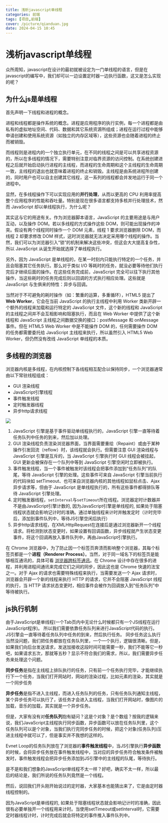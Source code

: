 ```yaml
---
title: 浅析javascript单线程
categories: 前端
tags: [项目,前端]
cover: /picture/qianduan.jpg
date: 2024-04-15 10:45
---
```


# 浅析javascript单线程

众所周知，javascript在设计的最初就被设定为一门单线程的语言，但是在javascript的编写中，我们却可以一边设置定时器一边执行函数，这又是怎么实现的呢？

## 为什么js是单线程

首先声明一下线程和进程的概念。

进程和线程都是操作系统的概念。进程是应用程序的执行实例，每一个进程都是由私有的虚拟地址空间、代码、数据和其它系统资源所组成；进程在运行过程中能够申请创建和使用系统资源（如独立的内存区域等），这些资源也会随着进程的终止而被销毁。

而线程则是进程内的一个独立执行单元，在不同的线程之间是可以共享进程资源的，所以在多线程的情况下，需要特别注意对临界资源的访问控制。在系统创建进程之后就开始启动执行进程的主线程，而进程的生命周期和这个主线程的生命周期一致，主线程的退出也就意味着进程的终止和销毁。主线程是由系统进程所创建的，同时用户也可以自主创建其它线程，这一系列的线程都会并发地运行于同一个进程中。

显然，在多线程操作下可以实现应用的**并行处理**，从而以更高的 CPU 利用率提高整个应用程序的性能和吞吐量。特别是现在很多语言都支持多核并行处理技术，然而 JavaScript 却以单线程执行，为什么呢？

其实这与它的用途有关。作为浏览器脚本语言，JavaScript 的主要用途是与用户互动，以及操作 DOM。若以多线程的方式操作这些 DOM，则可能出现操作的冲突。假设有两个线程同时操作一个 DOM 元素，线程 1 要求浏览器删除 DOM，而线程 2 却要求修改 DOM 样式，这时浏览器就无法决定采用哪个线程的操作。当然，我们可以为浏览器引入“锁”的机制来解决这些冲突，但这会大大提高复杂性，所以 JavaScript 从诞生开始就选择了单线程执行。

另外，因为 JavaScript 是单线程的，在某一时刻内只能执行特定的一个任务，并且会阻塞其它任务执行。那么对于类似 I/O 等耗时的任务，就没必要等待他们执行完后才继续后面的操作。在这些任务完成前，JavaScript 完全可以往下执行其他操作，当这些耗时的任务完成后则以回调的方式执行相应处理。这些就是 JavaScript 与生俱来的特性：异步与回调。

当然对于不可避免的耗时操作（如：繁重的运算，多重循环），HTML5 提出了**Web Worker**，它会在当前 JavaScript 的执行主线程中利用 Worker 类新开辟一个额外的线程来加载和运行特定的 JavaScript 文件，这个新的线程和 JavaScript 的主线程之间并不会互相影响和阻塞执行，而且在 Web Worker 中提供了这个新线程和 JavaScript 主线程之间数据交换的接口：postMessage 和 onMessage 事件。但在 HTML5 Web Worker 中是不能操作 DOM 的，任何需要操作 DOM 的任务都需要委托给 JavaScript 主线程来执行，所以虽然引入 HTML5 Web Worker，但仍然没有改线 JavaScript 单线程的本质。

## 多线程的浏览器

浏览器内核是多线程，在内核控制下各线程相互配合以保持同步，一个浏览器通常由以下常驻线程组成：

- GUI 渲染线程
- JavaScript引擎线程
- 事件触发线程
- 定时触发器线程
- 异步http请求线程

![](image/image_-82LtHZO0F.png)

1. JavaScript 引擎是基于事件驱动单线程执行的，JavaScript 引擎一直等待着任务队列中任务的到来，然后加以处理。
2. &#x20;GUI 渲染线程负责渲染浏览器界面，当界面需要重绘（Repaint）或由于某种操作引发回流（reflow）时，该线程就会执行。但需要注意 GUI 渲染线程与 JavaScript 引擎是互斥的，当 JavaScript 引擎执行时 GUI 线程会被挂起，GUI 更新会被保存在一个队列中等到 JavaScript 引擎空闲时立即被执行。
3. 事件触发线程，当一个事件被触发时该线程会把事件添加到“任务队列”的队尾，等待 JavaScript 引擎的处理。这些事件可来自 JavaScript 引擎当前执行的代码块如 setTimeout、也可来自浏览器内核的其他线程如鼠标点击、Ajax 异步请求等，但由于 JavaScript 是单线程执行的，所有这些事件都得排队等待 JavaScript 引擎处理。
4. 定时触发器线程，`setInterval`与`setTimeout`所在线程。浏览器定时计数器并不是由JavaScript引擎计数的, 因为JavaScript引擎是单线程的, 如果处于阻塞线程状态就会影响记计时的准确。通过单独线程来计时并触发定时（计时完毕后，添加到事件队列中，等待JS引擎空闲后执行）
5. 异步http请求线程，在XMLHttpRequest在连接后是通过浏览器新开一个线程请求。将检测到状态变更时，如果设置有回调函数，异步线程就产生状态变更事件，将这个回调再放入事件队列中，再由JavaScript引擎执行。

在 Chrome 浏览器中，为了防止因一个标签页奔溃而影响整个浏览器，其每个标签页都是一个**进程（Renderer Process）**。当然，对于同一域名下的标签页是能够相互通讯的，具体可看 [浏览器跨标签通讯](http://web.jobbole.com/82225/ "浏览器跨标签通讯")。在 Chrome 设计中存在很多的进程，并利用进程间通讯来完成它们之间的同步，因此这也是 Chrome 快速的法宝之一。对于 Ajax 的请求也需要特殊线程来执行，当需要发送一个 Ajax 请求时，浏览器会开辟一个新的线程来执行 HTTP 的请求，它并不会阻塞 JavaScript 线程的执行，当 HTTP 请求状态变更时，相应事件会被作为回调放入到“任务队列”中等待被执行。

## js执行机制

由于JavaScript是单线程(一个Tab页内中无论什么时候都只有一个JS线程在运行JavaScript程序)。
所以我们需要依靠任务队列来进行JavaScript代码的执行。
JS引擎会一直等待着任务队列中任务的到来，然后执行任务。
同步任务这么执行当然没问题，我们把任务都放在任务队列里，一个一个执行，逻辑很清晰。但是，如果我们向后台发送请求，发送加接收这段时间可能需要一秒，我们不能等它一秒吧，如果请求五次，那就等五秒？显示不符合我们的需求，所以，我们需要异步任务来处理这个问题。

**同步任务**是指在主线程上排队执行的任务，只有前一个任务执行完毕，才能继续执行下一个任务，当我们打开网站时，网站的渲染过程，比如元素的渲染，其实就是一个同步任务

**异步任务**是指不进入主线程，而进入任务队列的任务，只有任务队列通知主线程，某个异步任务可以执行了，该任务才会进入主线程，当我们打开网站时，像图片的加载，音乐的加载，其实就是一个异步任务。

但是，大家有没有对**任务队列**抱有疑问？这是个对象？是个数组？按我的逻辑来说，我们JavaScript主线程执行同步函数，异步函数可以放在任务队列里，这个任务队列可以是个对象，当我们执行完同步任务的时候，把这个对象(任务队列)压进主线程中就可以了，但是事实并不我想的这样的。

Evnet Loop的任务队列放在了浏览器的**事件触发线程**中，当JS引擎执行**异步函数**的时候，会将异步任务放在事件触发线程中，当对应的异步任务符合触发条件被触发时，事件触发线程会把异步任务添加到JS引擎中的主线程的队尾，等待执行。

是不是和我们想象的JavaScript单线程不太一样？好吧，确实不太一样，所以最后的结论是，我们所说的任务队列竟然是一个线程。

然后，说回我们开头刚开始说过的定时器，大家基本也能猜出来了，它是由定时器线程控制的。

因为JavaScript是单线程的, 如果处于阻塞线程状态就会影响记计时的准确，因此很有必要单独开一个线程用来计时。当使用setTimeout或setInterval时，它需要定时器线程计时，计时完成后就会将特定的事件推入事件队列中。
